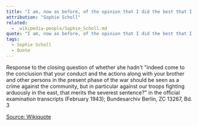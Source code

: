```yaml
---
title: "I am, now as before, of the opinion that I did the best that I could do for my nation."
attribution: "Sophie Scholl"
related:
  - _wikipedia-people/Sophie_Scholl.md
quote: "I am, now as before, of the opinion that I did the best that I could do for my nation. I therefore do not regret my conduct and will bear the consequences that result from my conduct."
tags:
  - Sophie Scholl
  - Quote
---
```

Response to the closing question of whether she hadn't "indeed come to the conclusion that your conduct and the actions along with your brother and other persons in the present phase of the war should be seen as a crime against the community, but in particular against our troops fighting arduously in the east, that merits the severest sentence?" in the official examination transcripts (February 1943); Bundesarchiv Berlin, ZC 13267, Bd. 3

[Source: Wikiquote](https://en.wikiquote.org/wiki/Sophie_Scholl)